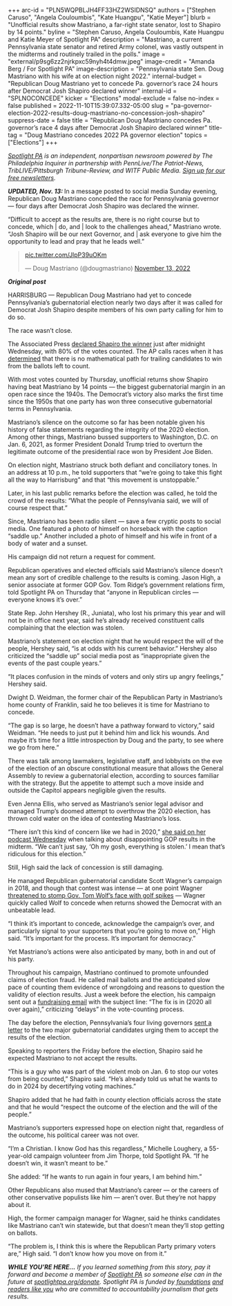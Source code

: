 +++
arc-id = "PLN5WQPBLJH4FF33HZ2WSIDNSQ"
authors = ["Stephen Caruso", "Angela Couloumbis", "Kate Huangpu", "Katie Meyer"]
blurb = "Unofficial results show Mastriano, a far-right state senator, lost to Shapiro by 14 points."
byline = "Stephen Caruso, Angela Couloumbis, Kate Huangpu and Katie Meyer of Spotlight PA"
description = "Mastriano, a current Pennsylvania state senator and retired Army colonel, was vastly outspent in the midterms and routinely trailed in the polls."
image = "external/p9sg6zz2njrkpxc59nyh4t4dmw.jpeg"
image-credit = "Amanda Berg / For Spotlight PA"
image-description = "Pennsylvania state Sen. Doug Mastriano with his wife at on election night 2022."
internal-budget = "Republican Doug Mastriano yet to concede Pa. governor’s race 24 hours after Democrat Josh Shapiro declared winner"
internal-id = "SPLNOCONCEDE"
kicker = "Elections"
modal-exclude = false
no-index = false
published = 2022-11-10T15:39:07.332-05:00
slug = "pa-governor-election-2022-results-doug-mastriano-no-concession-josh-shapiro"
suppress-date = false
title = "Republican Doug Mastriano concedes Pa. governor’s race 4 days after Democrat Josh Shapiro declared winner"
title-tag = "Doug Mastriano concedes 2022 PA governor election"
topics = ["Elections"]
+++

<a href="https://www.spotlightpa.org/"><i>Spotlight PA</i></a><i> is an independent, nonpartisan newsroom powered by The Philadelphia Inquirer in partnership with PennLive/The Patriot-News, TribLIVE/Pittsburgh Tribune-Review, and WITF Public Media. </i><a href="https://www.spotlightpa.org/newsletters"><i>Sign up for our free newsletters</i></a><i>.</i>

<i><b>UPDATED, Nov. 13:</b></i><b> </b>In a message posted to social media Sunday evening, Republican Doug Mastriano conceded the race for Pennsylvania governor — four days after Democrat Josh Shapiro was declared the winner. 

“Difficult to accept as the results are, there is no right course but to concede, which | do, and | look to the challenges ahead,” Mastriano wrote. “Josh Shapiro will be our next Governor, and | ask everyone to give him the opportunity to lead and pray that he leads well.”

<blockquote class="twitter-tweet"><p lang="zxx" dir="ltr"><a href="https://t.co/JlpP39uOKm">pic.twitter.com/JlpP39uOKm</a></p>&mdash; Doug Mastriano (@dougmastriano) <a href="https://twitter.com/dougmastriano/status/1591925822268788737?ref_src=twsrc%5Etfw">November 13, 2022</a></blockquote>
<script async src="https://platform.twitter.com/widgets.js" charset="utf-8"></script>


<i><b>Original post</b></i>

HARRISBURG — Republican Doug Mastriano had yet to concede Pennsylvania’s gubernatorial election nearly two days after it was called for Democrat Josh Shapiro despite members of his own party calling for him to do so.

The race wasn’t close.

The Associated Press <a href="https://www.spotlightpa.org/news/2022/11/pa-election-2022-results-josh-shapiro-governor-analysis/">declared Shapiro the winner</a> just after midnight Wednesday, with 80% of the votes counted. The AP calls races when it has <a href="https://www.ap.org/about/our-role-in-elections/how-we-call-races">determined</a> that there is no mathematical path for trailing candidates to win from the ballots left to count.

<script src="https://www.spotlightpa.org/embed.js" async></script><div data-spl-embed-version="1" data-spl-src="https://www.spotlightpa.org/embeds/newsletter/"></div>

With most votes counted by Thursday, unofficial returns show Shapiro having beat Mastriano by 14 points — the biggest gubernatorial margin in an open race since the 1940s. The Democrat’s victory also marks the first time since the 1950s that one party has won three consecutive gubernatorial terms in Pennsylvania.

Mastriano’s silence on the outcome so far has been notable given his history of false statements regarding the integrity of the 2020 election. Among other things, Mastriano bussed supporters to Washington, D.C. on Jan. 6, 2021, as former President Donald Trump tried to overturn the legitimate outcome of the presidential race won by President Joe Biden.

On election night, Mastriano struck both defiant and conciliatory tones. In an address at 10 p.m., he told supporters that “we’re going to take this fight all the way to Harrisburg” and that “this movement is unstoppable.”

Later, in his last public remarks before the election was called, he told the crowd of the results: “What the people of Pennsylvania said, we will of course respect that.”

Since, Mastriano has been radio silent — save a few cryptic posts to social media. One featured a photo of himself on horseback with the caption “saddle up.” Another included a photo of himself and his wife in front of a body of water and a sunset.

His campaign did not return a request for comment.

Republican operatives and elected officials said Mastriano’s silence doesn’t mean any sort of credible challenge to the results is coming. Jason High, a senior associate at former GOP Gov. Tom Ridge’s government relations firm, told Spotlight PA on Thursday that “anyone in Republican circles — everyone knows it’s over.”

State Rep. John Hershey (R., Juniata), who lost his primary this year and will not be in office next year, said he’s already received constituent calls complaining that the election was stolen.

Mastriano’s statement on election night that he would respect the will of the people, Hershey said, “is at odds with his current behavior.” Hershey also criticized the “saddle up” social media post as “inappropriate given the events of the past couple years.”

“It places confusion in the minds of voters and only stirs up angry feelings,” Hershey said.

Dwight D. Weidman, the former chair of the Republican Party in Mastriano’s home county of Franklin, said he too believes it is time for Mastriano to concede.

“The gap is so large, he doesn’t have a pathway forward to victory,” said Weidman. “He needs to just put it behind him and lick his wounds. And maybe it’s time for a little introspection by Doug and the party, to see where we go from here.”

There was talk among lawmakers, legislative staff, and lobbyists on the eve of the election of an obscure constitutional measure that allows the General Assembly to review a gubernatorial election, according to sources familiar with the strategy. But the appetite to attempt such a move inside and outside the Capitol appears negligible given the results.

Even Jenna Ellis, who served as Mastriano’s senior legal advisor and managed Trump’s doomed attempt to overthrow the 2020 election, has thrown cold water on the idea of contesting Mastriano’s loss.

“There isn’t this kind of concern like we had in 2020,” <a href="https://omny.fm/shows/jenna-ellis-podcast/2022-midterms-the-preliminary-autopsy">she said on her podcast Wednesday</a> when talking about disappointing GOP results in the midterm. “We can’t just say, ‘Oh my gosh, everything is stolen.’ I mean that’s ridiculous for this election.”

Still, High said the lack of concession is still damaging.

He managed Republican gubernatorial candidate Scott Wagner’s campaign in 2018, and though that contest was intense — at one point Wagner <a href="https://whyy.org/articles/wagner-vows-to-stomp-on-wolfs-face-with-golf-spikes-in-pa-gubernatorial-race/">threatened to stomp Gov. Tom Wolf’s face with golf spikes</a> — Wagner quickly called Wolf to concede when returns showed the Democrat with an unbeatable lead.

“I think it’s important to concede, acknowledge the campaign’s over, and particularly signal to your supporters that you’re going to move on,” High said. “It’s important for the process. It’s important for democracy.”

Yet Mastriano’s actions were also anticipated by many, both in and out of his party.

Throughout his campaign, Mastriano continued to promote unfounded claims of election fraud. He called mail ballots and the anticipated slow pace of counting them evidence of wrongdoing and reasons to question the validity of election results. Just a week before the election, his campaign sent out a <a href="https://twitter.com/Wrschgn/status/1587859085877465090">fundraising email</a> with the subject line: “The fix is in (2020 all over again),” criticizing “delays” in the vote-counting process.

The day before the election, Pennsylvania’s four living governors <a href="https://www.spotlightpa.org/news/2022/11/pa-election-2022-accept-results-doug-mastriano-josh-shapiro/">sent a letter</a> to the two major gubernatorial candidates urging them to accept the results of the election.

Speaking to reporters the Friday before the election, Shapiro said he expected Mastriano to not accept the results.

“This is a guy who was part of the violent mob on Jan. 6 to stop our votes from being counted,” Shapiro said. “He’s already told us what he wants to do in 2024 by decertifying voting machines.”

Shapiro added that he had faith in county election officials across the state and that he would “respect the outcome of the election and the will of the people.”

Mastriano’s supporters expressed hope on election night that, regardless of the outcome, his political career was not over.

<script src="https://www.spotlightpa.org/embed.js" async></script><div data-spl-embed-version="1" data-spl-src="https://www.spotlightpa.org/embeds/donate/?eyebrow_text=SUPPORT%20SPOTLIGHT%20PA&cta_text=YES%2C%20I%20WANT%20TO%20CONTRIBUTE&teaser_text=The%20future%20of%20Spotlight%20PA%20depends%20on%20your%20support.%20Make%20a%20tax-deductible%20gift%20now%20to%20ensure%20this%20vital%20journalism%20can%20continue%20in%202023.%20As%20a%20special%20bonus%2C%20%3Cb%3Eall%20gifts%20will%20be%20DOUBLED."></div>

“I’m a Christian. I know God has this regardless,” Michelle Loughery, a 55-year-old campaign volunteer from Jim Thorpe, told Spotlight PA. “If he doesn’t win, it wasn’t meant to be.”

She added: “If he wants to run again in four years, I am behind him.”

Other Republicans also mused that Mastriano’s career — or the careers of other conservative populists like him — aren’t over. But they’re not happy about it.

High, the former campaign manager for Wagner, said he thinks candidates like Mastriano can’t win statewide, but that doesn’t mean they’ll stop getting on ballots.

“The problem is, I think this is where the Republican Party primary voters are,” High said. “I don’t know how you move on from it.”

<i><b>WHILE YOU’RE HERE...</b></i><i> If you learned something from this story, pay it forward and become a member of </i><a href="https://www.spotlightpa.org/"><i>Spotlight PA</i></a><i> so someone else can in the future at </i><a href="http://spotlightpa.org/donate"><i>spotlightpa.org/donate</i></a><i>. Spotlight PA is funded by</i><a href="https://www.spotlightpa.org/support"><i> foundations</i></a><i> </i><a href="https://www.spotlightpa.org/support"><i>and readers like you</i></a><i> who are committed to accountability journalism that gets results.</i>
